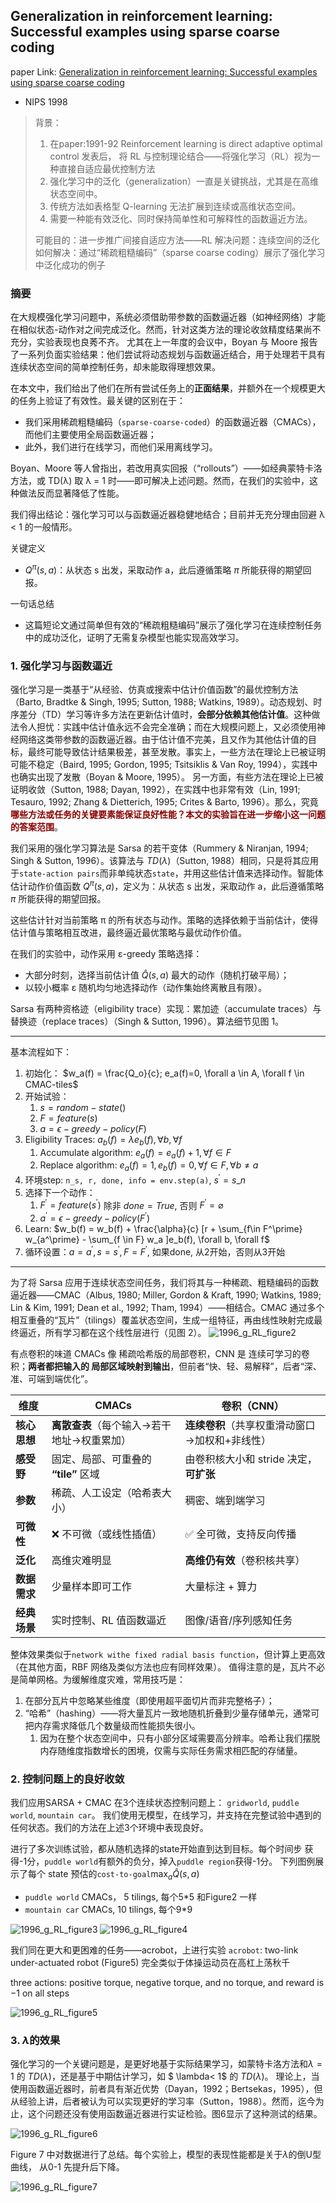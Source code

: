 ## Generalization in reinforcement learning: Successful examples using sparse coarse coding

paper Link: [Generalization in reinforcement learning: Successful examples using sparse coarse coding](http://www.incompleteideas.net/papers/sutton-96.pdf)
- NIPS 1998

> 背景：
>   1. 在paper:1991-92 Reinforcement learning is direct adaptive optimal control 发表后， 将 RL 与控制理论结合——将强化学习（RL）视为一种直接自适应最优控制方法
>   2. 强化学习中的泛化（generalization）一直是关键挑战，尤其是在高维状态空间中。
>   3. 传统方法如表格型 Q-learning 无法扩展到连续或高维状态空间。
>   4. 需要一种能有效泛化、同时保持简单性和可解释性的函数逼近方法。
> 
> 可能目的：进一步推广间接自适应方法——RL
> 解决问题：连续空间的泛化
> 如何解决：通过“稀疏粗糙编码”（sparse coarse coding）展示了强化学习中泛化成功的例子

### 摘要

在大规模强化学习问题中，系统必须借助带参数的函数逼近器（如神经网络）才能在相似状态-动作对之间完成泛化。然而，针对这类方法的理论收敛精度结果尚不充分，实验表现也良莠不齐。
尤其在上一年度的会议中，Boyan 与 Moore 报告了一系列负面实验结果：他们尝试将动态规划与函数逼近结合，用于处理若干具有连续状态空间的简单控制任务，却未能取得理想效果。

在本文中，我们给出了他们在所有尝试任务上的**正面结果**，并额外在一个规模更大的任务上验证了有效性。最关键的区别在于：
- 我们采用稀疏粗糙编码（`sparse-coarse-coded`）的函数逼近器（CMACs），而他们主要使用全局函数逼近器；
- 此外，我们进行在线学习，而他们采用离线学习。

Boyan、Moore 等人曾指出，若改用真实回报（“rollouts”）——如经典蒙特卡洛方法，或 TD(λ) 取 λ = 1 时——即可解决上述问题。然而，在我们的实验中，这种做法反而显著降低了性能。

我们得出结论：强化学习可以与函数逼近器稳健地结合；目前并无充分理由回避 λ < 1 的一般情形。

关键定义 
- $Q^\pi(s,a)$：从状态 s 出发，采取动作 a，此后遵循策略 $\pi$ 所能获得的期望回报。
  
一句话总结
- 这篇短论文通过简单但有效的“稀疏粗糙编码”展示了强化学习在连续控制任务中的成功泛化，证明了无需复杂模型也能实现高效学习。

### 1. 强化学习与函数逼近

强化学习是一类基于“从经验、仿真或搜索中估计价值函数”的最优控制方法（Barto, Bradtke & Singh, 1995; Sutton, 1988; Watkins, 1989）。动态规划、时序差分（TD）学习等许多方法在更新估计值时，**会部分依赖其他估计值**。这种做法令人担忧：实践中估计值永远不会完全准确；而在大规模问题上，又必须使用神经网络这类带参数的函数逼近器。由于估计值不完美，且又作为其他估计值的目标，最终可能导致估计结果极差，甚至发散。事实上，一些方法在理论上已被证明可能不稳定（Baird, 1995; Gordon, 1995; Tsitsiklis & Van Roy, 1994），实践中也确实出现了发散（Boyan & Moore, 1995）。
另一方面，有些方法在理论上已被证明收敛（Sutton, 1988; Dayan, 1992），在实践中也非常有效（Lin, 1991; Tesauro, 1992; Zhang & Dietterich, 1995; Crites & Barto, 1996）。那么，究竟<b><font color=darkred>哪些方法或任务的关键要素能保证良好性能？本文的实验旨在进一步缩小这一问题的答案范围</font></b>。

我们采用的强化学习算法是 Sarsa 的若干变体（Rummery & Niranjan, 1994; Singh & Sutton, 1996）。该算法与 $TD(\lambda)$（Sutton, 1988）相同，只是将其应用于`state-action pairs`而非单纯状态`state`，并用这些估计值来选择动作。智能体估计动作价值函数 $Q^\pi(s,a)$，定义为：从状态 s 出发，采取动作 a，此后遵循策略 $\pi$ 所能获得的期望回报。

这些估计针对当前策略 π 的所有状态与动作。策略的选择依赖于当前估计，使得估计值与策略相互改进，最终逼近最优策略与最优动作价值。

在我们的实验中，动作采用 ε-greedy 策略选择：
- 大部分时刻，选择当前估计值 $\hat{Q}(s,a)$ 最大的动作（随机打破平局）；
- 以较小概率 ε 随机均匀地选择动作（动作集始终离散且有限）。

Sarsa 有两种资格迹（eligibility trace）实现：累加迹（accumulate traces）与替换迹（replace traces）（Singh & Sutton, 1996）。算法细节见图 1。

------------------------------------
基本流程如下：
1. 初始化： $w_a(f) = \frac{Q_o}{c}; e_a(f)=0, \forall a \in A, \forall f \in CMAC-tiles$
2. 开始试验：
   1. $s=random-state()$
   2. $F=feature(s)$
   3. $a = \epsilon - greedy -policy(F)$
3. Eligibility Traces:  $a_b(f) = \lambda e_b(f), \forall b, \forall f$
   1. Accumulate algorithm: $e_a(f) = e_a(f) + 1, \forall f \in F$
   2. Replace algorithm: $e_a(f)=1, e_b(f)=0, \forall f \in F, \forall b \neq a$
4. 环境step: `n_s, r, done, info = env.step(a)`, $s^\prime= s\_n$
5. 选择下一个动作：
   1. $F^\prime = feature(s^\prime)$ 除非 $done=True$, 否则 $F^\prime = \varnothing$
   2. $a^\prime = \epsilon - greedy -policy(F^\prime)$
6. Learn: $w_b(f) = w_b(f) + \frac{\alpha}{c} [r + \sum_{f\in F^\prime} w_{a^\prime} - \sum_{f \in F} w_a ]e_b(f), \forall b, \forall f$
7. 循环设置：$a=a^\prime, s=s^\prime, F=F^\prime$, 如果done, 从2开始，否则从3开始
------------------------------------


为了将 Sarsa 应用于连续状态空间任务，我们将其与一种稀疏、粗糙编码的函数逼近器——CMAC（Albus, 1980; Miller, Gordon & Kraft, 1990; Watkins, 1989; Lin & Kim, 1991; Dean et al., 1992; Tham, 1994）——相结合。CMAC 通过多个相互重叠的“瓦片”（tilings）覆盖状态空间，生成一组特征，再由线性映射完成最终逼近，所有学习都在这个线性层进行（见图 2）。
![1996_g_RL_figure2](../../pic/1996_g_RL_figure2.png)

有点卷积的味道
CMACs 像 稀疏哈希版的局部卷积，CNN 是 连续可学习的卷积；**两者都把输入的 局部区域映射到输出**，但前者“快、轻、易解释”，后者“深、准、可端到端优化”。

| 维度       | CMACs                    | 卷积（CNN）                    |
| -------- | ------------------------ | -------------------------- |
| **核心思想** | **离散查表**（每个输入→若干地址→权重累加） | **连续卷积**（共享权重滑动窗口→加权和+非线性） |
| **感受野**  | 固定、局部、可重叠的 **“tile”** 区域 | 由卷积核大小和 stride 决定，**可扩张**  |
| **参数**   | 稀疏、人工设定（哈希表大小）           | 稠密、端到端学习                   |
| **可微性**  | ❌ 不可微（或线性插值）             | ✅ 全可微，支持反向传播               |
| **泛化**   | 高维灾难明显                   | **高维仍有效**（卷积核共享）           |
| **数据需求** | 少量样本即可工作                 | 大量标注 + 算力                  |
| **经典场景** | 实时控制、RL 值函数逼近            | 图像/语音/序列感知任务               |



整体效果类似于`network withe fixed radial basis function`，但计算上更高效（在其他方面，RBF 网络及类似方法也应有同样效果）。
值得注意的是，瓦片不必是简单网格。为缓解维度灾难，常用技巧是：
1. 在部分瓦片中忽略某些维度（即使用超平面切片而非完整格子）；
2. “哈希”（hashing）——将大量瓦片一致地随机折叠到少量存储单元，通常可把内存需求降低几个数量级而性能损失很小。
   1. 因为在整个状态空间中，只有小部分区域需要高分辨率。哈希让我们摆脱内存随维度指数增长的困境，仅需与实际任务需求相匹配的存储量。

### 2. 控制问题上的良好收敛

我们应用SARSA + CMAC 在3个连续状态控制问题上： `gridworld`, `puddle world`,  `mountain car`。
我们使用无模型，在线学习，并支持在完整试验中遇到的任何状态。我们的方法在上述3个环境中表现良好。

进行了多次训练试验，都从随机选择的state开始直到达到目标。每个时间步 获得-1分，`puddle world`有额外的负分，掉入`puddle region`获得-1分。
下列图例展示了每个 state 预估的`cost-to-goal`$\max_a \hat{Q}(s, a)$
- `puddle world` CMACs， 5 tilings, 每个5*5 和Figure2 一样
- `mountain car` CMACs, 10 tilings, 每个9*9


![1996_g_RL_figure3](../../pic/1996_g_RL_figure3.png)
![1996_g_RL_figure4](../../pic/1996_g_RL_figure4.png)

我们同在更大和更困难的任务——acrobot，上进行实验
`acrobot`: two-link under-actuated robot (Figure5) 完全类似于体操运动员在高杠上荡秋千

three actions: positive torque, negative torque, and no torque, and reward is −1 on all steps

![1996_g_RL_figure5](../../pic/1996_g_RL_figure5.png)


### 3. $\lambda$的效果

强化学习的一个关键问题是，是更好地基于实际结果学习，如蒙特卡洛方法和$\lambda = 1$ 的 $TD(\lambda )$，还是基于中期估计学习，如 $ \lambda< 1$ 的 $TD(\lambda )$。
理论上，当使用函数逼近器时，前者具有渐近优势（Dayan，1992；Bertsekas，1995），但从经验上讲，后者被认为可以实现更好的学习率（Sutton，1988）。然而，迄今为止，这个问题还没有使用函数逼近器进行实证检验。图6显示了这种测试的结果。
 
![1996_g_RL_figure6](../../pic/1996_g_RL_figure6.png)


Figure 7 中对数据进行了总结。每个实验上，模型的表现性能都是关于$\lambda$的倒U型曲线， 从0-1 先提升后下降。

![1996_g_RL_figure7](../../pic/1996_g_RL_figure7.png)



